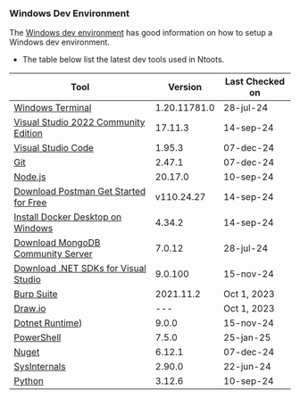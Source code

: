 ### Windows Dev Environment
The [Windows dev environment](https://learn.microsoft.com/en-us/windows/dev-environment/) has good information on how to setup a Windows dev environment.

- The table below list the latest dev tools used in Ntoots.

| Tool| Version | Last Checked on |
| --- | --- | --- |
| [Windows Terminal](https://www.microsoft.com/en-us/p/windows-terminal/9n0dx20hk701?activetab=pivot:overviewtab) |  1.20.11781.0 | 28-jul-24 |
| [Visual Studio 2022 Community Edition](https://visualstudio.microsoft.com/vs/community/) |  17.11.3 | 14-sep-24 |
| [Visual Studio Code](https://code.visualstudio.com/download) |  1.95.3 | 07-dec-24 |
| [Git](https://git-scm.com/downloads) |   2.47.1 | 07-dec-24 |
| [Node.js](https://nodejs.org/en/download/) |   20.17.0 | 10-sep-24 |
| [Download Postman Get Started for Free](https://www.postman.com/downloads/) |   v110.24.27 | 14-sep-24 |
| [Install Docker Desktop on Windows](https://docs.docker.com/docker-for-windows/install/) |  4.34.2 | 14-sep-24 |
| [Download MongoDB Community Server](https://www.mongodb.com/try/download/community) |  7.0.12 | 28-jul-24 |
| [Download .NET SDKs for Visual Studio](https://dotnet.microsoft.com/en-us/download/dotnet/9.0) |   9.0.100 | 15-nov-24 |
| [Burp Suite](https://portswigger.net/burp/communitydownload) |   2021.11.2 | Oct 1, 2023 |
| [Draw.io](https://app.diagrams.net/) |   --- | Oct 1, 2023 |
| [Dotnet Runtime](https://dotnet.microsoft.com/en-us/download/dotnet/9.0)) | 9.0.0 | 15-nov-24 |
| [PowerShell](https://github.com/PowerShell/PowerShell/releases) | 7.5.0 | 25-jan-25 |
| [Nuget](https://www.nuget.org/downloads) |  6.12.1 | 07-dec-24 |
| [SysInternals]() |  2.90.0 | 22-jun-24 |
| [Python]() | 3.12.6 | 10-sep-24 |
